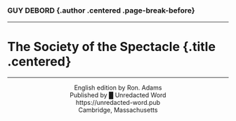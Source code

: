 ### GUY DEBORD {.author .centered .page-break-before}

---

# The Society of the Spectacle {.title .centered}

---

<center>
English edition by Ron. Adams <br /> Published by █ Unredacted Word
<br /> https://unredacted-word.pub <br /> Cambridge, Massachusetts
</center>

<div class="page-break-after"></div>

